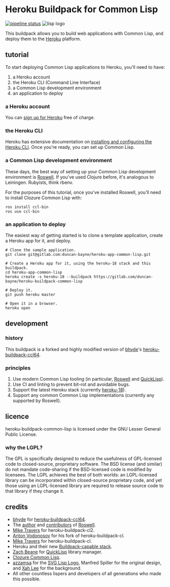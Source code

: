 # Heroku Buildpack for Common Lisp

<!-- TODO: duncan@bayne.id.au: Fix use of postimg once https://gitlab.com/gitlab-org/gitlab-ce/issues/17987 is resolved. -->
[![pipeline status](https://gitlab.com/duncan-bayne/heroku-buildpack-common-lisp/badges/master/pipeline.svg)](https://gitlab.com/duncan-bayne/heroku-buildpack-common-lisp/commits/master) ![lisp logo](https://s22.postimg.cc/rhfrsvgwh/lisp-lizard-with-text.png)

This buildpack allows you to build web applications with Common Lisp, and deploy them to the [Heroku](https://heroku.com/) platform.

## tutorial

To start deploying Common Lisp applications to Heroku, you'll need to have:

1. a Heroku account
2. the Heroku CLI (Command Line Interface)
3. a Common Lisp development environment
4. an application to deploy

### a Heroku account

You can [sign up for Heroku](https://signup.heroku.com/) free of charge.

### the Heroku CLI

Heroku has extensive documentation on [installing and configuring the Heroku CLI](https://devcenter.heroku.com/categories/command-line).  Once you're ready, you can set up Common Lisp.

### a Common Lisp development environment

These days, the best way of setting up your Common Lisp development environment is [Roswell](https://github.com/roswell/roswell).  If you've used Clojure before, it's analogous to Leiningen.  Rubyists, think rbenv.

For the purposes of this tutorial, once you've installed Roswell, you'll need to install Clozure Common Lisp with:

```
ros install ccl-bin
ros use ccl-bin
```

### an application to deploy

The easiest way of getting started is to clone a template application, create a Heroku app for it, and deploy.

```
# Clone the sample application.
git clone git@gitlab.com:duncan-bayne/heroku-app-common-lisp.git

# Create a Heroku app for it, using the heroku-18 stack and this buildpack.
cd heroku-app-common-lisp
heroku create -s heroku-18 --buildpack https://gitlab.com/duncan-bayne/heroku-buildpack-common-lisp

# Deploy it.
git push heroku master

# Open it in a browser.
heroku open
```

## development

### history

This buildpack is a forked and highly modified version of [bhyde](https://github.com/bhyde)'s [heroku-buildpack-ccl64](https://github.com/bhyde/heroku-buildpack-ccl64).

### principles

1. Use modern Common Lisp tooling (in particular, [Roswell](https://github.com/roswell/roswell) and [QuickLisp](http://www.quicklisp.org/)).
2. Use CI and linting to prevent bit-rot and avoidable bugs.
3. Support the latest Heroku stack (currently [heroku-18](https://devcenter.heroku.com/articles/heroku-18-stack)).
4. Support any common Common Lisp implementations (currently any supported by Roswell).

## licence
heroku-buildpack-common-lisp is licensed under the GNU Lesser General Public License.

### why the LGPL?
The GPL is specifically designed to reduce the usefulness of GPL-licensed code to closed-source, proprietary software. The BSD license (and similar) do not mandate code-sharing if the BSD-licensed code is modified by licensees. The LGPL achieves the best of both worlds: an LGPL-licensed library can be incorporated within closed-source proprietary code, and yet those using an LGPL-licensed library are required to release source code to that library if they change it.

## credits
* [bhyde](https://github.com/bhyde) for [heroku-buildpack-ccl64](https://github.com/bhyde/heroku-buildpack-ccl64).
* The [author](https://github.com/roswell/roswell#author) and [contributors](https://github.com/roswell/roswell#contributors) of [Roswell](https://github.com/roswell/roswell).
* [Mike Travers](hyperphor.com) for heroku-buildpack-cl2.
* [Anton Vodonosov](https://github.com/avodonosov) for his fork of heroku-buildpack-cl.
* [Mike Travers](hyperphor.com) for heroku-buildpack-cl.
* Heroku and their new [Buildpack-capable stack](http://devcenter.heroku.com/articles/buildpacks).
* [Zach Beane](https://github.com/xach) for [QuickLisp](http://www.quicklisp.org/) library manager.
* [Clozure Common Lisp](http://ccl.clozure.com/).
* [azzamsa](https://github.com/azzamsa) for the [SVG Lisp Logo](https://github.com/azzamsa/lisp-logo), Manfred Spiller for the original design, and [Xah Lee](http://xahlee.info/) for the background.
* All other countless lispers and developers of all generations who made this possible.
